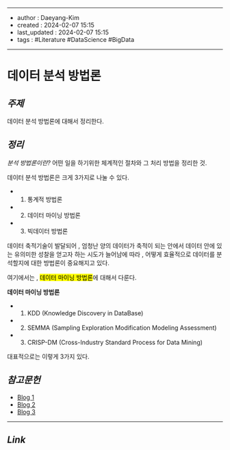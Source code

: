 
---
- author : Daeyang-Kim
- created : 2024-02-07 15:15
- last_updated : 2024-02-07 15:15
- tags : #Literature #DataScience #BigData
---

# 데이터 분석 방법론

## *주제*

데이터 분석 방법론에 대해서 정리한다.

## *정리*

_분석 방법론이란?_
어떤 일을 하기위한 체계적인 절차와 그 처리 방법을 정리한 것.

데이터 분석 방법론은 크게 3가지로 나눌 수 있다.

- 1. 통계적 방법론
- 2. 데이터 마이닝 방법론
- 3. 빅데이터 방법론

데이터 축적기술이 발달되어 , 엄청난 양의 데이터가 축적이 되는 안에서 데이터 안에 있는 유의미한 성찰을 얻고자 하는 시도가 늘어남에 따라 , 어떻게 효율적으로 데이터를 분석할지에 대한 방법론이 중요해지고 있다.

여기에서는 , <mark>데이터 마이닝 방법론</mark>에 대해서 다룬다.

<b>데이터 마이닝 방법론</b>

- 1. KDD (Knowledge Discovery in DataBase)
- 2. SEMMA (Sampling Exploration Modification Modeling Assessment)
- 3. CRISP-DM (Cross-Industry Standard Process for Data Mining)

대표적으로는 이렇게 3가지 있다.
## *참고문헌*

- [Blog 1]([https://bigdatamaster.tistory.com/11](https://bigdatamaster.tistory.com/11))
- [Blog 2]([https://www.2e.co.kr/news/articleView.html?idxno=301010](https://www.2e.co.kr/news/articleView.html?idxno=301010))
- [Blog 3]([https://velog.io/@zinu/ADsP-%EB%8D%B0%EC%9D%B4%ED%84%B0-%EB%B6%84%EC%84%9D-%EA%B8%B0%ED%9A%8D-%EB%8D%B0%EC%9D%B4%ED%84%B0-%EB%B6%84%EC%84%9D-%EA%B8%B0%ED%9A%8D%EA%B3%BC-%EC%9D%B4%ED%95%B4](https://velog.io/@zinu/ADsP-%EB%8D%B0%EC%9D%B4%ED%84%B0-%EB%B6%84%EC%84%9D-%EA%B8%B0%ED%9A%8D-%EB%8D%B0%EC%9D%B4%ED%84%B0-%EB%B6%84%EC%84%9D-%EA%B8%B0%ED%9A%8D%EA%B3%BC-%EC%9D%B4%ED%95%B4))

---
## *Link*

